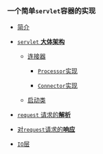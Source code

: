 ### 一个简单`servlet`容器的实现
* [简介](/docs/description.md)
* [`servlet` **大体架构**](/docs/architecture.md)
    * [连接器](/docs/architecture/connector.md) 
        * [`Processor`实现](/docs/architecture/connector/processor.md)
    
        * [`Connector`实现](/docs/architecture/connector/connector.md)
    * [启动类]()

* [`request` 请求的**解析**](/docs/parserequest.md)
* [对`request`请求的**响应**](/docs/parserequest.md)
* [`IO`层]()


